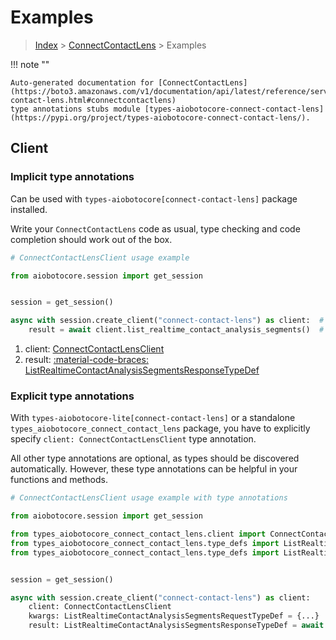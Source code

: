 # Examples

> [Index](../README.md) > [ConnectContactLens](./README.md) > Examples

!!! note ""

    Auto-generated documentation for [ConnectContactLens](https://boto3.amazonaws.com/v1/documentation/api/latest/reference/services/connect-contact-lens.html#connectcontactlens)
    type annotations stubs module [types-aiobotocore-connect-contact-lens](https://pypi.org/project/types-aiobotocore-connect-contact-lens/).

## Client

### Implicit type annotations

Can be used with `types-aiobotocore[connect-contact-lens]` package installed.

Write your `ConnectContactLens` code as usual,
type checking and code completion should work out of the box.



```python
# ConnectContactLensClient usage example

from aiobotocore.session import get_session


session = get_session()

async with session.create_client("connect-contact-lens") as client:  # (1)
    result = await client.list_realtime_contact_analysis_segments()  # (2)
```

1. client: [ConnectContactLensClient](./client.md)
2. result: [:material-code-braces: ListRealtimeContactAnalysisSegmentsResponseTypeDef](./type_defs.md#listrealtimecontactanalysissegmentsresponsetypedef) 






### Explicit type annotations

With `types-aiobotocore-lite[connect-contact-lens]`
or a standalone `types_aiobotocore_connect_contact_lens` package, you have to explicitly specify
`client: ConnectContactLensClient` type annotation.

All other type annotations are optional, as types should be discovered automatically.
However, these type annotations can be helpful in your functions and methods.


```python
# ConnectContactLensClient usage example with type annotations

from aiobotocore.session import get_session

from types_aiobotocore_connect_contact_lens.client import ConnectContactLensClient
from types_aiobotocore_connect_contact_lens.type_defs import ListRealtimeContactAnalysisSegmentsResponseTypeDef
from types_aiobotocore_connect_contact_lens.type_defs import ListRealtimeContactAnalysisSegmentsRequestTypeDef


session = get_session()

async with session.create_client("connect-contact-lens") as client:
    client: ConnectContactLensClient
    kwargs: ListRealtimeContactAnalysisSegmentsRequestTypeDef = {...}
    result: ListRealtimeContactAnalysisSegmentsResponseTypeDef = await client.list_realtime_contact_analysis_segments(**kwargs)
```




